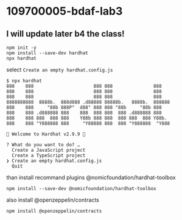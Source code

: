 # 109700005-bdaf-lab3

## I will update later b4 the class!


```
npm init -y
npm install --save-dev hardhat
npx hardhat
```
select `Create an empty hardhat.config.js`
```
$ npx hardhat
888    888                      888 888               888
888    888                      888 888               888
888    888                      888 888               888
8888888888  8888b.  888d888 .d88888 88888b.   8888b.  888888
888    888     "88b 888P"  d88" 888 888 "88b     "88b 888
888    888 .d888888 888    888  888 888  888 .d888888 888
888    888 888  888 888    Y88b 888 888  888 888  888 Y88b.
888    888 "Y888888 888     "Y88888 888  888 "Y888888  "Y888

👷 Welcome to Hardhat v2.9.9 👷‍

? What do you want to do? …
  Create a JavaScript project
  Create a TypeScript project
❯ Create an empty hardhat.config.js
  Quit
```
than install recommand plugins @nomicfoundation/hardhat-toolbox
```
npm install --save-dev @nomicfoundation/hardhat-toolbox
```

also install @openzeppelin/contracts
```
npm install @openzeppelin/contracts 
```
